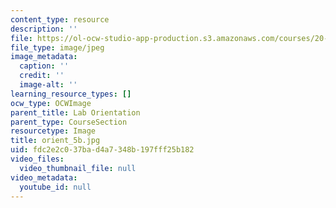 ```yaml
---
content_type: resource
description: ''
file: https://ol-ocw-studio-app-production.s3.amazonaws.com/courses/20-109-laboratory-fundamentals-in-biological-engineering-spring-2010/fdc2e2c037bad4a7348b197fff25b182_orient_5b.jpg
file_type: image/jpeg
image_metadata:
  caption: ''
  credit: ''
  image-alt: ''
learning_resource_types: []
ocw_type: OCWImage
parent_title: Lab Orientation
parent_type: CourseSection
resourcetype: Image
title: orient_5b.jpg
uid: fdc2e2c0-37ba-d4a7-348b-197fff25b182
video_files:
  video_thumbnail_file: null
video_metadata:
  youtube_id: null
---
```

